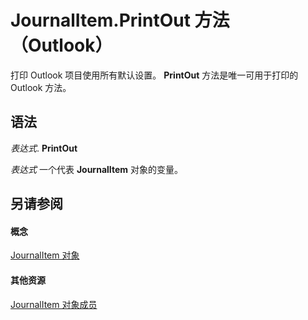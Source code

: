 
# JournalItem.PrintOut 方法 （Outlook）

打印 Outlook 项目使用所有默认设置。 **PrintOut** 方法是唯一可用于打印的 Outlook 方法。


## 语法

 _表达式_. **PrintOut**

 _表达式_ 一个代表 **JournalItem** 对象的变量。


## 另请参阅


#### 概念


[JournalItem 对象](6e850295-39f9-47b8-e866-9622e9958c69.md)
#### 其他资源


[JournalItem 对象成员](13a0cd10-44bc-a167-c613-93985f698d95.md)